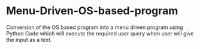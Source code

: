 # Menu-Driven-OS-based-program
Conversion of the OS based program into a menu driven program using Python Code which will execute the required user query when user will give the input as a text.
